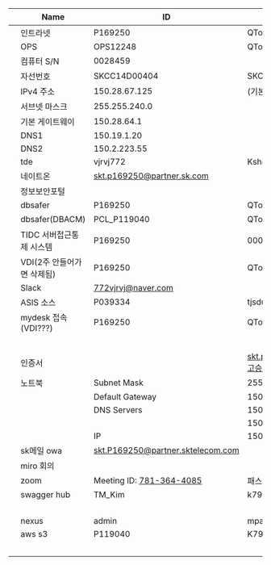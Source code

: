 |      | Name                       | ID                                         | Password                         | 기타                                                         |
| ---- | -------------------------- | ------------------------------------------ | -------------------------------- | ------------------------------------------------------------ |
|      | 인트라넷                   | P169250                                    | QToi#43534                       |                                                              |
|      | OPS                        | OPS12248                                   | QToi#43534                       | ops.sktelecom.com:8080                                       |
|      | 컴퓨터 S/N                 | 0028459                                    |                                  |                                                              |
|      | 자선번호                   | SKCC14D00404                               | SKC14D00404                      |                                                              |
|      | IPv4 주소                  | 150.28.67.125                              | (기본 설정)                      |                                                              |
|      | 서브넷 마스크              | 255.255.240.0                              |                                  |                                                              |
|      | 기본 게이트웨이            | 150.28.64.1                                |                                  |                                                              |
|      | DNS1                       | 150.19.1.20                                |                                  |                                                              |
|      | DNS2                       | 150.2.223.55                               |                                  |                                                              |
|      | tde                        | vjrvj772                                   | Ksh@8818510                      | https://tde.sktelecom.com/                                   |
|      | 네이트온                   | skt.p169250@partner.sk.com                 |                                  |                                                              |
|      | 정보보안포털               |                                            |                                  | http://t-secu.sktelecom.com/                                 |
|      | dbsafer                    | P169250                                    | QToi#43534                       |                                                              |
|      | dbsafer(DBACM)             | PCL_P119040                                | QToi#43534                       | DBACM - VDI에서                                              |
|      | TIDC 서버접근통제 시스템   | P169250                                    | 00000000                         | https://tidc.sktelecom.com/main.html                         |
|      | VDI(2주 안들어가면 삭제됨) | P169250                                    | QToi#43534                       | http://itdev.sktelecom.com/NON_SSO_ItDev/Login/Login?uid=6961075   explorer에서 해야함 |
|      | Slack                      | 772vjrvj@naver.com                         |                                  | https://app.slack.com/client/T01FY9ASWKY/C01GHKY250R         |
|      | ASIS 소스                  | P039334                                    | tjsdud9026!                      | http://devops.sktelecom.com/myshare/                         |
|      | mydesk 접속(VDI???)        | P169250                                    | QToi#43534                       | https://mydeskp.sktelecom.com/BP/Login/LoginNew?uid=9606291  |
|      |                            |                                            |                                  | VDI안에서                                                    |
|      | 인증서                     |                                            | skt.p169250@partner.sk.com고승현 | CN=P169250(skt.p169250@partner.sk.com),OU=SKCA,O=SK,C=KR     |
|      | 노트북                     | Subnet Mask                                | 255.255.240.0                    | https://tde.sktelecom.com/wiki/pages/viewpage.action?pageId=333322402 |
|      |                            | Default Gateway                            | 150.28.64.1                      |                                                              |
|      |                            | DNS Servers                                | 150.19.1.20                      |                                                              |
|      |                            |                                            | 150.2.223.55                     |                                                              |
|      |                            | IP                                         | 150.28.67.203                    |                                                              |
|      | sk메일 owa                 | skt.P169250@partner.sktelecom.com          |                                  | owa.sktelecom.com/owa                                        |
|      | miro 회의                  |                                            |                                  | https://miro.com/welcomeonboard/7G8QFhJzjRwQjxpS200lXV70J2S82et1of2XgTXHOW1sM7p0RjN4ZkZMFbEeeY6Q |
|      | zoom                       | Meeting ID: [781-364-4085](tel:7813644085) | 패스워드:3336                    | https://us02web.zoom.us/j/7813644085?pwd=NUtTVTBhL2xpc3VHMFM4WCtnOTU0UT09 |
|      | swagger hub                | TM_Kim                                     | k790930k*                        | https://app.swaggerhub.com/login?redirectUrl=%2Fhome         |
|      |                            |                                            |                                  | http://localhost:8080/swagger-ui.html#                       |
|      | nexus                      | admin                                      | mpaidev1!-dev                    | https://dev-mbiztool-api.mpai.kr:10060/repository/maven-public/ |
|      | aws s3                     | P119040                                    | K790930k@@@                      | https://sktelecomcloud.awsapps.com/start/#/                  |
|      |                            |                                            |                                  | MFA code 김태민 수석님께~!!!                                 |



